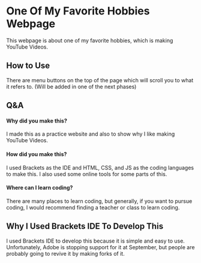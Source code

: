 # One Of My Favorite Hobbies Webpage
This webpage is about one of my favorite hobbies, which is making YouTube Videos.
## How to Use
There are menu buttons on the top of the page which will scroll you to what it refers to. (Will be added in one of the next phases)
## Q&A
#### Why did you make this?
I made this as a practice website and also to show why I like making YouTube Videos.
#### How did you make this?
I used Brackets as the IDE and HTML, CSS, and JS as the coding languages to make this. I also used some online tools for some parts of this.
#### Where can I learn coding?
There are many places to learn coding, but generally, if you want to pursue coding, I would recommend finding a teacher or class to learn coding.
## Why I Used Brackets IDE To Develop This
I used Brackets IDE to develop this because it is simple and easy to use. Unfortunately, Adobe is stopping support for it at September, but people are probably going to revive it by making forks of it.
